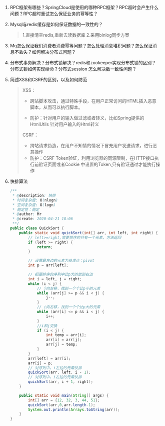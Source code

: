 1. RPC框架有哪些？SpringCloud是使用的哪种RPC框架？RPC超时会产生什么问题？RPC超时重试怎么保证业务的幂等性？

2. Mysql与redis缓存是如何保证数据的一致性的？  

   > 1.直接清空redis,重新去读数据库 
   > 2.采用binlog同步方案

3. Mq怎么保证我们消费者消费幂等问题？怎么处理消息堆积问题？怎么保证消息不丢失？如何解决分布式问题？ 

4. 分布式事务解决？分布式锁解决？redis和zookeeper实现分布式锁的区别？分布式锁如何实现续命？分布式session 怎么解决数一致性问题？

5. 简述XSS和CSRF的区别，以及如何防范

   >XSS：
   >
   >- 跨站脚本攻击，通过特殊手段，在用户正常访问的HTML插入恶意脚本，从而可以执行脚本。
   >
   >- 防护：针对用户的输入做过滤或者转义，比如Spring提供的HtmlUtils 针对用户输入的Html转义
   >
   >CSRF：
   >
   >- 跨站请求伪造，在用户不知情的情况下冒充用户发送请求，进行恶意操作
   >- 防护：CSRF Token验证，利用浏览器的同源限制，在HTTP接口执行前验证页面或者Cookie 中设置的Token,只有验证通过才能执行操作

6. 快排算法

   ```java
   /**
    * @description: 快排
    * 时间复杂度: O(nlogn)
    * 空间复杂度: O(logn)
    * 稳定性：稳定
    * @author: Mr
    * @create: 2020-04-21 18:06
    **/
   public class QuickSort {
       public static void quickSort(int[] arr, int left, int right) {
           // left>=right,需要排序的只有一个元素，方法返回
           if (left >= right) {
               return;
           }
   
           // 设置最左边的元素为基准点：pivot
           int p = arr[left];
   
           // 把要排序的序列中比p大的放到右边
           int i = left, j = right;
           while (i < j) {
               // j向左移，找到一个个比p小的元素
               while (arr[j] >= p && i < j) {
                   j--;
               }
               // i向右移，找到一个个比p大的元素
               while (arr[i] <= p && i < j) {
                   i++;
               }
               //i和j交换
               if (i < j) {
                   int temp = arr[i];
                   arr[i] = arr[j];
                   arr[j] = temp;
               }
           }
           arr[left] = arr[i];
           arr[i] = p;
           // 对序列中，i左边的元素快排
           quickSort(arr, left, i - 1);
           // 对序列中，i右边的元素快排
           quickSort(arr, i + 1, right);
       }
   
       public static void main(String[] args) {
           int[] arr = {12, 32, 3, 44, 51};
           quickSort(arr,0,arr.length-1);
           System.out.println(Arrays.toString(arr));
       }
   }
   ```

   